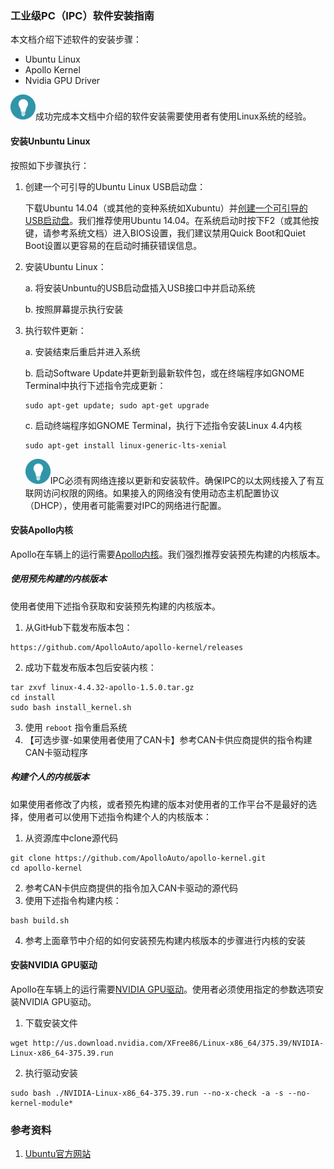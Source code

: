### 工业级PC（IPC）软件安装指南

本文档介绍下述软件的安装步骤：

- Ubuntu Linux
- Apollo Kernel
- Nvidia GPU Driver

![tip_icon](images/tip_icon.png)成功完成本文档中介绍的软件安装需要使用者有使用Linux系统的经验。

#### 安装Unbuntu Linux

按照如下步骤执行：

1. 创建一个可引导的Ubuntu Linux USB启动盘：

   下载Ubuntu 14.04（或其他的变种系统如Xubuntu）并[创建一个可引导的USB启动盘](https://tutorials.ubuntu.com/tutorial/tutorial-create-a-usb-stick-on-ubuntu#0)。我们推荐使用Ubuntu 14.04。在系统启动时按下F2（或其他按键，请参考系统文档）进入BIOS设置，我们建议禁用Quick Boot和Quiet Boot设置以更容易的在启动时捕获错误信息。
   
2. 安装Ubuntu Linux：

   a.   将安装Unbuntu的USB启动盘插入USB接口中并启动系统
   
   b.   按照屏幕提示执行安装
   
3. 执行软件更新：

   a.   安装结束后重启并进入系统
   
   b.   启动Software Update并更新到最新软件包，或在终端程序如GNOME Terminal中执行下述指令完成更新：

   ```shell
   sudo apt-get update; sudo apt-get upgrade
   ```
   
   c. 启动终端程序如GNOME Terminal，执行下述指令安装Linux 4.4内核
   
   ```shell
   sudo apt-get install linux-generic-lts-xenial
   ```
   
   ![tip_icon](images/tip_icon.png)IPC必须有网络连接以更新和安装软件。确保IPC的以太网线接入了有互联网访问权限的网络。如果接入的网络没有使用动态主机配置协议（DHCP），使用者可能需要对IPC的网络进行配置。

#### 安装Apollo内核

Apollo在车辆上的运行需要[Apollo内核](https://github.com/ApolloAuto/apollo-kernel)。我们强烈推荐安装预先构建的内核版本。

##### 使用预先构建的内核版本

使用者使用下述指令获取和安装预先构建的内核版本。

1. 从GitHub下载发布版本包：

```
https://github.com/ApolloAuto/apollo-kernel/releases
```

2. 成功下载发布版本包后安装内核：

```
tar zxvf linux-4.4.32-apollo-1.5.0.tar.gz
cd install
sudo bash install_kernel.sh
```

3. 使用 `reboot` 指令重启系统
4. 【可选步骤-如果使用者使用了CAN卡】参考CAN卡供应商提供的指令构建CAN卡驱动程序

##### 构建个人的内核版本

如果使用者修改了内核，或者预先构建的版本对使用者的工作平台不是最好的选择，使用者可以使用下述指令构建个人的内核版本：

1. 从资源库中clone源代码

```
git clone https://github.com/ApolloAuto/apollo-kernel.git
cd apollo-kernel
```

2. 参考CAN卡供应商提供的指令加入CAN卡驱动的源代码
3. 使用下述指令构建内核：

```
bash build.sh
```

4. 参考上面章节中介绍的如何安装预先构建内核版本的步骤进行内核的安装

#### 安装NVIDIA GPU驱动

Apollo在车辆上的运行需要[NVIDIA GPU驱动](http://www.nvidia.com/download/driverResults.aspx/114708/en-us)。使用者必须使用指定的参数选项安装NVIDIA GPU驱动。

1. 下载安装文件

```
wget http://us.download.nvidia.com/XFree86/Linux-x86_64/375.39/NVIDIA-Linux-x86_64-375.39.run
```

2. 执行驱动安装

```
sudo bash ./NVIDIA-Linux-x86_64-375.39.run --no-x-check -a -s --no-kernel-module*
```

### 参考资料

1. [Ubuntu官方网站](https://www.ubuntu.com/desktop)

